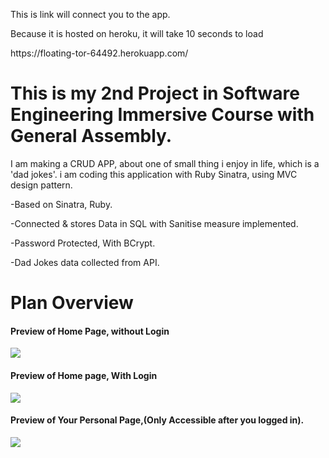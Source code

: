 <p>This is link will connect you to the app.</p>
<p>Because it is hosted on heroku, it will take 10 seconds to load</p>
https://floating-tor-64492.herokuapp.com/

<h1>This is my 2nd Project in Software Engineering Immersive Course with General Assembly.</h1>
I am making a CRUD APP, about one of small thing i enjoy in life, which is a 'dad jokes'.
i am coding this application with Ruby Sinatra, using MVC design pattern.

<p>-Based on Sinatra, Ruby.</p>
<p>-Connected & stores Data in SQL with Sanitise measure implemented.</p>
<p>-Password Protected, With BCrypt.</p>
<p>-Dad Jokes data collected from API.</p>


<h1>Plan Overview </h1>

<h4>Preview of Home Page, without Login</h4>
<img src="https://user-images.githubusercontent.com/103553256/169216410-59b63d6f-e776-40c4-af45-d9b12463c4c8.png">

<h4> Preview of Home page, With Login</h4>
<img src="https://user-images.githubusercontent.com/103553256/169216737-665b06d0-ebf0-4d0a-81f3-82931aa90a54.png">

<h4> Preview of Your Personal Page,(Only Accessible after you logged in).</h4>
<img src="https://user-images.githubusercontent.com/103553256/169216916-4896fca3-b979-4e1c-b5df-9c1ddbbcda0f.png">
